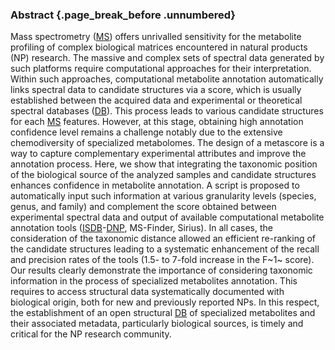 ### Abstract {.page_break_before .unnumbered}

Mass spectrometry ([MS](#ms)) offers unrivalled sensitivity for the metabolite profiling of complex biological matrices encountered in natural products (NP) research. 
The massive and complex sets of spectral data generated by such platforms require computational approaches for their interpretation. 
Within such approaches, computational metabolite annotation automatically links spectral data to candidate structures via a score, which is usually established between the acquired data and experimental or theoretical spectral databases ([DB](#db)).
This process leads to various candidate structures for each [MS](#ms) features.
However, at this stage, obtaining high annotation confidence level remains a challenge notably due to the extensive chemodiversity of specialized metabolomes.
The design of a metascore is a way to capture complementary experimental attributes and improve the annotation process.
Here, we show that integrating the taxonomic position of the biological source of the analyzed samples and candidate structures enhances confidence in metabolite annotation.
A script is proposed to automatically input such information at various granularity levels (species, genus, and family) and complement the score obtained between experimental spectral data and output of available computational metabolite annotation tools ([ISDB](#isdb)-[DNP](#dnp), MS-Finder, Sirius).
In all cases, the consideration of the taxonomic distance allowed an efficient re-ranking of the candidate structures leading to a systematic enhancement of the recall and precision rates
of the tools (1.5- to 7-fold increase in the F~1~ score).
Our results clearly demonstrate the importance of considering taxonomic information in the process of specialized metabolites annotation.
This requires to access structural data systematically documented with biological origin, both for new and previously reported NPs.
In this respect, the establishment of an open structural [DB](#db) of specialized metabolites and their associated metadata, particularly biological sources, is timely and critical for the NP research community.
